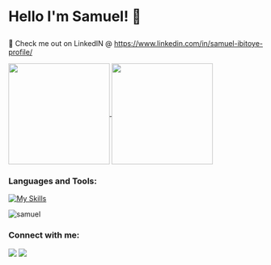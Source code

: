 <link rel="stylesheet" href="https://unpkg.com/@auroratide/typewritten-text/lib/style.css" />
<script type="module" src="https://unpkg.com/@auroratide/typewritten-text/lib/define.js">
  
</script>

<!-- ### Hi there 👋 -->
<H1><p><typewritten-text> Hello I'm Samuel! 👋 </typewritten-text></p></h1>
<!-- <p align=""> -->
  
<!--     <img width="40%" src="./images/opensource.jpeg" /> -->
  

<!--
**repzlaw/repzlaw** is a ✨ _special_ ✨ repository because its `README.md` (this file) appears on your GitHub profile.

Here are some ideas to get you started:

- 🔭 I’m currently working on ...
- 🌱 I’m currently learning ...
- 👯 I’m looking to collaborate on ...
- 🤔 I’m looking for help with ...
- 💬 Ask me about ...
- 📫 How to reach me: ...
- 😄 Pronouns: ...
- ⚡ Fun fact: ...
-->
🔭 Check me out on LinkedIN @ https://www.linkedin.com/in/samuel-ibitoye-profile/ 


<a href="https://github.com/anuraghazra/github-readme-stats">
  <img height=200 align="center" src="https://github-readme-stats.vercel.app/api?username=samuel-ibits&theme=radical" />
</a>
<a href="https://github.com/anuraghazra/convoychat">
  <img height=200 align="center" src="https://github-readme-stats.vercel.app/api/top-langs?username=samuel-ibits&theme=radical&layout=compact&langs_count=8&card_width=320" />
</a>
<h3 align="left">Languages and Tools:</h3>

[![My Skills](https://skills.thijs.gg/icons?i=php,laravel,js,vuejs,nodejs,mongodb,mysql,aws,git,css,postman,python,react,ai,ml,solidity)](https://skills.thijs.gg)


<p><img align="center" src="https://github-readme-streak-stats.herokuapp.com/?user=samuel-ibits&&theme=tokyonight" alt="samuel" /></p>

<h3 align="left">Connect with me:</h3>

[<img src="https://img.shields.io/badge/LinkedIn-%230077B5.svg?&style=for-the-badge&logo=linkedin&logoColor=white" />](https://www.linkedin.com/in/samuel-ibitoye-profile/)
[<img src = "https://img.shields.io/badge/Twitter-%2320A1F1.svg?&style=for-the-badge&logo=twitter&logoColor=white">](https://twitter.com/samuel_ibits)


